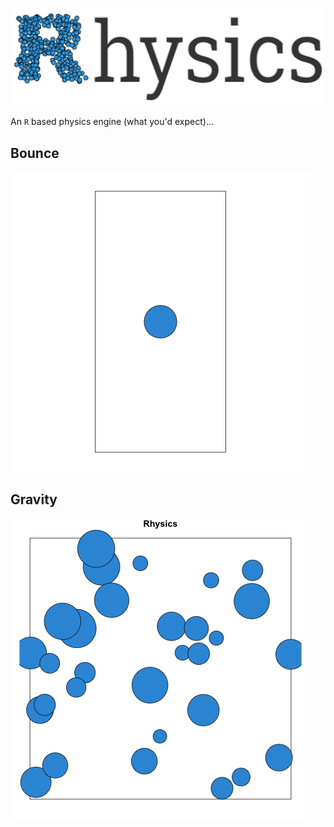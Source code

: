 ![](images/Rhysics.png)

An `R` based physics engine (what you'd expect)...

## Bounce 

![](images/bounce.gif)

## Gravity 

![](images/gravity.gif)

